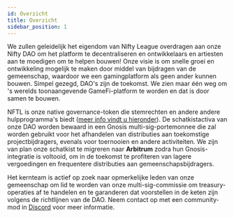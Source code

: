 ```yaml
---
id: Overzicht
title: Overzicht
sidebar_position: 1
---
```


We zullen geleidelijk het eigendom van Nifty League overdragen aan onze Nifty DAO om het platform te decentraliseren en ontwikkelaars en artiesten aan te moedigen om te helpen bouwen! Onze visie is om snelle groei en ontwikkeling mogelijk te maken door middel van bijdragen van de gemeenschap, waardoor we een gamingplatform als geen ander kunnen bouwen. Simpel gezegd, DAO's zijn de toekomst. We zien maar één weg om 's werelds toonaangevende GameFi-platform te worden en dat is door samen te bouwen.

NFTL is onze native governance-token die stemrechten en andere andere hulpprogramma's biedt ([meer info vindt u hieronder](https://nifty-league.com/about#nftl)). De schatkistactiva van onze DAO worden bewaard in een Gnosis multi-sig-portemonnee die zal worden gebruikt voor het afhandelen van distributies aan toekomstige projectbijdragers, evenals voor toernooien en andere activiteiten. We zijn van plan onze schatkist te migreren naar **Arbitrum** zodra hun Gnosis-integratie is voltooid, om in de toekomst te profiteren van lagere vergoedingen en frequentere distributies aan gemeenschapsbijdragers.

Het kernteam is actief op zoek naar opmerkelijke leden van onze gemeenschap om lid te worden van onze multi-sig-commissie om treasury-operaties af te handelen en te garanderen dat voorstellen in de keten zijn volgens de richtlijnen van de DAO. Neem contact op met een community-mod in [Discord](https://discord.gg/niftyleague) voor meer informatie.
